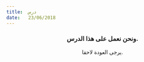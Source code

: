 ```yaml
---
title:  درس
date:   23/06/2018
---
```


### <center>ونحن نعمل على هذا الدرس.</center>
<center>يرجى العودة لاحقا.</center>
